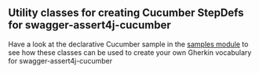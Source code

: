 ## Utility classes for creating Cucumber StepDefs for swagger-assert4j-cucumber

Have a look at the declarative Cucumber sample in the [samples module](../samples) to see how these classes
can be used to create your own Gherkin vocabulary for swagger-assert4j-cucumber
